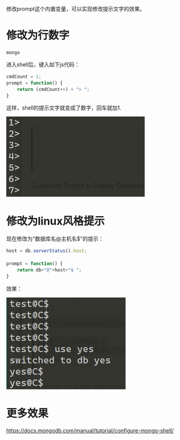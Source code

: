 修改prompt这个内置变量，可以实现修改提示文字的效果。

# 修改为行数字

``` shell
mongo
```

进入shell后，键入如下js代码：

```js
cmdCount = 1;
prompt = function() {
    return (cmdCount++) + "> ";
}
```

这样，shell的提示文字就变成了数字，回车就加1.

![image-20200509111118828](attachments/image-20200509111118828.png)

# 修改为linux风格提示

现在修改为"数据库名@主机名$"的提示：

```js
host = db.serverStatus().host;

prompt = function() {
	return db+"@"+host+"$ ";
}
```

效果：

![image-20200509111248548](attachments/image-20200509111248548.png)

# 更多效果

https://docs.mongodb.com/manual/tutorial/configure-mongo-shell/